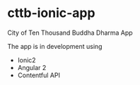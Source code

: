 # cttb-ionic-app
City of Ten Thousand Buddha Dharma App

The app is in development using
- Ionic2
- Angular 2
- Contentful API
